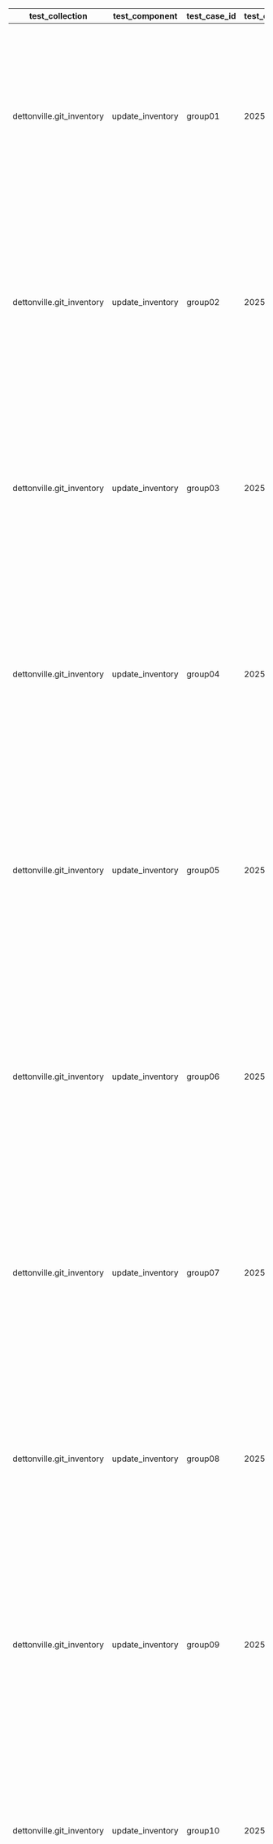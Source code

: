 | test_collection | test_component | test_case_id | test_collection_version | test_description | test_job_link | test_component_git_branch | test_component_git_commit_hash | test_failed | test_date | assertions | test_details_link |
| --- | --- | --- | --- | --- | --- | --- | --- | --- | --- | --- | --- |
| dettonville.git_inventory | update_inventory | group01 | 2025.7.30 | Add groups | [test job link](https://jenkins.admin.dettonville.int/job/INFRA/job/repo-test-automation/job/ansible-git-inventory/job/run-module-tests/job/main/17/) | main | 9f7c157 | True | 2025-08-02T14:53:32Z | {'validate_changed': {'failed': True, 'msg': 'Assertion failed'}, 'validate_failed': {'failed': True, 'msg': 'Assertion failed'}, 'validate_message': {'failed': True, 'msg': 'Assertion failed'}, 'validate_results': {'failed': True, 'msg': 'Difference found between test_results and test_expected!'}} | [test details](./test_group01/test-results.detailed.yml) |
| dettonville.git_inventory | update_inventory | group02 | 2025.7.30 | Update groups | [test job link](https://jenkins.admin.dettonville.int/job/INFRA/job/repo-test-automation/job/ansible-git-inventory/job/run-module-tests/job/main/17/) | main | 9f7c157 | True | 2025-08-02T14:53:32Z | {'validate_changed': {'failed': True, 'msg': 'Assertion failed'}, 'validate_failed': {'failed': True, 'msg': 'Assertion failed'}, 'validate_message': {'failed': True, 'msg': 'Assertion failed'}, 'validate_results': {'failed': True, 'msg': 'Difference found between test_results and test_expected!'}} | [test details](./test_group02/test-results.detailed.yml) |
| dettonville.git_inventory | update_inventory | group03 | 2025.7.30 | Overwrite groups | [test job link](https://jenkins.admin.dettonville.int/job/INFRA/job/repo-test-automation/job/ansible-git-inventory/job/run-module-tests/job/main/17/) | main | 9f7c157 | True | 2025-08-02T14:53:32Z | {'validate_changed': {'failed': True, 'msg': 'Assertion failed'}, 'validate_failed': {'failed': True, 'msg': 'Assertion failed'}, 'validate_message': {'failed': True, 'msg': 'Assertion failed'}, 'validate_results': {'failed': True, 'msg': 'Difference found between test_results and test_expected!'}} | [test details](./test_group03/test-results.detailed.yml) |
| dettonville.git_inventory | update_inventory | group04 | 2025.7.30 | Remove groups | [test job link](https://jenkins.admin.dettonville.int/job/INFRA/job/repo-test-automation/job/ansible-git-inventory/job/run-module-tests/job/main/17/) | main | 9f7c157 | True | 2025-08-02T14:53:32Z | {'validate_changed': {'failed': True, 'msg': 'Assertion failed'}, 'validate_failed': {'failed': True, 'msg': 'Assertion failed'}, 'validate_message': {'failed': True, 'msg': 'Assertion failed'}, 'validate_results': {'failed': True, 'msg': 'Difference found between test_results and test_expected!'}} | [test details](./test_group04/test-results.detailed.yml) |
| dettonville.git_inventory | update_inventory | group05 | 2025.7.30 | No change - update group with exact same info as current config | [test job link](https://jenkins.admin.dettonville.int/job/INFRA/job/repo-test-automation/job/ansible-git-inventory/job/run-module-tests/job/main/17/) | main | 9f7c157 | True | 2025-08-02T14:53:32Z | {'validate_changed': {'failed': False, 'msg': 'All assertions passed'}, 'validate_failed': {'failed': False, 'msg': 'All assertions passed'}, 'validate_message': {'failed': True, 'msg': 'Assertion failed'}, 'validate_results': {'failed': True, 'msg': 'Difference found between test_results and test_expected!'}} | [test details](./test_group05/test-results.detailed.yml) |
| dettonville.git_inventory | update_inventory | group06 | 2025.7.30 | Remove group that does not exist | [test job link](https://jenkins.admin.dettonville.int/job/INFRA/job/repo-test-automation/job/ansible-git-inventory/job/run-module-tests/job/main/17/) | main | 9f7c157 | True | 2025-08-02T14:53:32Z | {'validate_changed': {'failed': False, 'msg': 'All assertions passed'}, 'validate_failed': {'failed': False, 'msg': 'All assertions passed'}, 'validate_message': {'failed': True, 'msg': 'Assertion failed'}, 'validate_results': {'failed': True, 'msg': 'Difference found between test_results and test_expected!'}} | [test details](./test_group06/test-results.detailed.yml) |
| dettonville.git_inventory | update_inventory | group07 | 2025.7.30 | Update group with children groups | [test job link](https://jenkins.admin.dettonville.int/job/INFRA/job/repo-test-automation/job/ansible-git-inventory/job/run-module-tests/job/main/17/) | main | 9f7c157 | True | 2025-08-02T14:53:32Z | {'validate_changed': {'failed': True, 'msg': 'Assertion failed'}, 'validate_failed': {'failed': True, 'msg': 'Assertion failed'}, 'validate_message': {'failed': True, 'msg': 'Assertion failed'}, 'validate_results': {'failed': True, 'msg': 'Difference found between test_results and test_expected!'}} | [test details](./test_group07/test-results.detailed.yml) |
| dettonville.git_inventory | update_inventory | group08 | 2025.7.30 | Add groups with children groups | [test job link](https://jenkins.admin.dettonville.int/job/INFRA/job/repo-test-automation/job/ansible-git-inventory/job/run-module-tests/job/main/17/) | main | 9f7c157 | True | 2025-08-02T14:53:32Z | {'validate_changed': {'failed': True, 'msg': 'Assertion failed'}, 'validate_failed': {'failed': True, 'msg': 'Assertion failed'}, 'validate_message': {'failed': True, 'msg': 'Assertion failed'}, 'validate_results': {'failed': True, 'msg': 'Difference found between test_results and test_expected!'}} | [test details](./test_group08/test-results.detailed.yml) |
| dettonville.git_inventory | update_inventory | group09 | 2025.7.30 | Add groups with complex dict vars (e.g., dict of list of dicts) | [test job link](https://jenkins.admin.dettonville.int/job/INFRA/job/repo-test-automation/job/ansible-git-inventory/job/run-module-tests/job/main/17/) | main | 9f7c157 | True | 2025-08-02T14:53:32Z | {'validate_changed': {'failed': True, 'msg': 'Assertion failed'}, 'validate_failed': {'failed': True, 'msg': 'Assertion failed'}, 'validate_message': {'failed': True, 'msg': 'Assertion failed'}, 'validate_results': {'failed': True, 'msg': 'Difference found between test_results and test_expected!'}} | [test details](./test_group09/test-results.detailed.yml) |
| dettonville.git_inventory | update_inventory | group10 | 2025.7.30 | Add groups with variable name references using raw/unsafe directive | [test job link](https://jenkins.admin.dettonville.int/job/INFRA/job/repo-test-automation/job/ansible-git-inventory/job/run-module-tests/job/main/17/) | main | 9f7c157 | True | 2025-08-02T14:53:32Z | {'validate_changed': {'failed': True, 'msg': 'Assertion failed'}, 'validate_failed': {'failed': True, 'msg': 'Assertion failed'}, 'validate_message': {'failed': True, 'msg': 'Assertion failed'}, 'validate_results': {'failed': True, 'msg': 'Difference found between test_results and test_expected!'}} | [test details](./test_group10/test-results.detailed.yml) |
| dettonville.git_inventory | update_inventory | group11 | 2025.7.30 | Add group with vars in group_vars files | [test job link](https://jenkins.admin.dettonville.int/job/INFRA/job/repo-test-automation/job/ansible-git-inventory/job/run-module-tests/job/main/17/) | main | 9f7c157 | True | 2025-08-02T14:53:32Z | {'validate_changed': {'failed': True, 'msg': 'Assertion failed'}, 'validate_failed': {'failed': True, 'msg': 'Assertion failed'}, 'validate_message': {'failed': True, 'msg': 'Assertion failed'}, 'validate_results': {'failed': True, 'msg': 'Difference found between test_results and test_expected!'}} | [test details](./test_group11/test-results.detailed.yml) |
| dettonville.git_inventory | update_inventory | group12 | 2025.7.30 | Add and update groups with vars in group_vars files | [test job link](https://jenkins.admin.dettonville.int/job/INFRA/job/repo-test-automation/job/ansible-git-inventory/job/run-module-tests/job/main/17/) | main | 9f7c157 | True | 2025-08-02T14:53:32Z | {'validate_changed': {'failed': True, 'msg': 'Assertion failed'}, 'validate_failed': {'failed': True, 'msg': 'Assertion failed'}, 'validate_message': {'failed': True, 'msg': 'Assertion failed'}, 'validate_results': {'failed': True, 'msg': 'Difference found between test_results and test_expected!'}} | [test details](./test_group12/test-results.detailed.yml) |
| dettonville.git_inventory | update_inventory | group13 | 2025.7.30 | Update vars in group_vars files | [test job link](https://jenkins.admin.dettonville.int/job/INFRA/job/repo-test-automation/job/ansible-git-inventory/job/run-module-tests/job/main/17/) | main | 9f7c157 | True | 2025-08-02T14:53:32Z | {'validate_changed': {'failed': True, 'msg': 'Assertion failed'}, 'validate_failed': {'failed': True, 'msg': 'Assertion failed'}, 'validate_message': {'failed': True, 'msg': 'Assertion failed'}, 'validate_results': {'failed': True, 'msg': 'Difference found between test_results and test_expected!'}} | [test details](./test_group13/test-results.detailed.yml) |
| dettonville.git_inventory | update_inventory | group14 | 2025.7.30 | Overwrite vars in group_vars files | [test job link](https://jenkins.admin.dettonville.int/job/INFRA/job/repo-test-automation/job/ansible-git-inventory/job/run-module-tests/job/main/17/) | main | 9f7c157 | True | 2025-08-02T14:53:32Z | {'validate_changed': {'failed': True, 'msg': 'Assertion failed'}, 'validate_failed': {'failed': True, 'msg': 'Assertion failed'}, 'validate_message': {'failed': True, 'msg': 'Assertion failed'}, 'validate_results': {'failed': True, 'msg': 'Difference found between test_results and test_expected!'}} | [test details](./test_group14/test-results.detailed.yml) |
| dettonville.git_inventory | update_inventory | group15 | 2025.7.30 | Remove groups with vars in group_vars files | [test job link](https://jenkins.admin.dettonville.int/job/INFRA/job/repo-test-automation/job/ansible-git-inventory/job/run-module-tests/job/main/17/) | main | 9f7c157 | True | 2025-08-02T14:53:32Z | {'validate_changed': {'failed': True, 'msg': 'Assertion failed'}, 'validate_failed': {'failed': True, 'msg': 'Assertion failed'}, 'validate_message': {'failed': True, 'msg': 'Assertion failed'}, 'validate_results': {'failed': True, 'msg': 'Difference found between test_results and test_expected!'}} | [test details](./test_group15/test-results.detailed.yml) |
| dettonville.git_inventory | update_inventory | group16 | 2025.7.30 | Add groups to hierarchical groups | [test job link](https://jenkins.admin.dettonville.int/job/INFRA/job/repo-test-automation/job/ansible-git-inventory/job/run-module-tests/job/main/17/) | main | 9f7c157 | True | 2025-08-02T14:53:32Z | {'validate_changed': {'failed': True, 'msg': 'Assertion failed'}, 'validate_failed': {'failed': True, 'msg': 'Assertion failed'}, 'validate_message': {'failed': True, 'msg': 'Assertion failed'}, 'validate_results': {'failed': True, 'msg': 'Difference found between test_results and test_expected!'}} | [test details](./test_group16/test-results.detailed.yml) |
| dettonville.git_inventory | update_inventory | group17 | 2025.7.30 | Add nested dict group var | [test job link](https://jenkins.admin.dettonville.int/job/INFRA/job/repo-test-automation/job/ansible-git-inventory/job/run-module-tests/job/main/17/) | main | 9f7c157 | True | 2025-08-02T14:53:32Z | {'validate_changed': {'failed': True, 'msg': 'Assertion failed'}, 'validate_failed': {'failed': True, 'msg': 'Assertion failed'}, 'validate_message': {'failed': True, 'msg': 'Assertion failed'}, 'validate_results': {'failed': True, 'msg': 'Difference found between test_results and test_expected!'}} | [test details](./test_group17/test-results.detailed.yml) |
| dettonville.git_inventory | update_inventory | group18 | 2025.7.30 | Update nested dict group var | [test job link](https://jenkins.admin.dettonville.int/job/INFRA/job/repo-test-automation/job/ansible-git-inventory/job/run-module-tests/job/main/17/) | main | 9f7c157 | True | 2025-08-02T14:53:32Z | {'validate_changed': {'failed': True, 'msg': 'Assertion failed'}, 'validate_failed': {'failed': True, 'msg': 'Assertion failed'}, 'validate_message': {'failed': True, 'msg': 'Assertion failed'}, 'validate_results': {'failed': True, 'msg': 'Difference found between test_results and test_expected!'}} | [test details](./test_group18/test-results.detailed.yml) |
| dettonville.git_inventory | update_inventory | group19 | 2025.7.30 | Vars overwrite nested dict group var | [test job link](https://jenkins.admin.dettonville.int/job/INFRA/job/repo-test-automation/job/ansible-git-inventory/job/run-module-tests/job/main/17/) | main | 9f7c157 | True | 2025-08-02T14:53:32Z | {'validate_changed': {'failed': True, 'msg': 'Assertion failed'}, 'validate_failed': {'failed': True, 'msg': 'Assertion failed'}, 'validate_message': {'failed': True, 'msg': 'Assertion failed'}, 'validate_results': {'failed': True, 'msg': 'Difference found between test_results and test_expected!'}} | [test details](./test_group19/test-results.detailed.yml) |
| dettonville.git_inventory | update_inventory | group20 | 2025.7.30 | Update (append/extend) list group var | [test job link](https://jenkins.admin.dettonville.int/job/INFRA/job/repo-test-automation/job/ansible-git-inventory/job/run-module-tests/job/main/17/) | main | 9f7c157 | True | 2025-08-02T14:53:32Z | {'validate_changed': {'failed': True, 'msg': 'Assertion failed'}, 'validate_failed': {'failed': True, 'msg': 'Assertion failed'}, 'validate_message': {'failed': True, 'msg': 'Assertion failed'}, 'validate_results': {'failed': True, 'msg': 'Difference found between test_results and test_expected!'}} | [test details](./test_group20/test-results.detailed.yml) |
| dettonville.git_inventory | update_inventory | group21 | 2025.7.30 | Vars overwrite list dict group var using vars_overwrite_depth=1 | [test job link](https://jenkins.admin.dettonville.int/job/INFRA/job/repo-test-automation/job/ansible-git-inventory/job/run-module-tests/job/main/17/) | main | 9f7c157 | True | 2025-08-02T14:53:32Z | {'validate_changed': {'failed': True, 'msg': 'Assertion failed'}, 'validate_failed': {'failed': True, 'msg': 'Assertion failed'}, 'validate_message': {'failed': True, 'msg': 'Assertion failed'}, 'validate_results': {'failed': True, 'msg': 'Difference found between test_results and test_expected!'}} | [test details](./test_group21/test-results.detailed.yml) |
| dettonville.git_inventory | update_inventory | group22 | 2025.7.30 | Vars overwrite for deep nested dict group var | [test job link](https://jenkins.admin.dettonville.int/job/INFRA/job/repo-test-automation/job/ansible-git-inventory/job/run-module-tests/job/main/17/) | main | 9f7c157 | True | 2025-08-02T14:53:32Z | {'validate_changed': {'failed': True, 'msg': 'Assertion failed'}, 'validate_failed': {'failed': True, 'msg': 'Assertion failed'}, 'validate_message': {'failed': True, 'msg': 'Assertion failed'}, 'validate_results': {'failed': True, 'msg': 'Difference found between test_results and test_expected!'}} | [test details](./test_group22/test-results.detailed.yml) |
| dettonville.git_inventory | update_inventory | group23 | 2025.7.30 | Vars overwrite for deep nested dict group var using vars_overwrite_depth=3 | [test job link](https://jenkins.admin.dettonville.int/job/INFRA/job/repo-test-automation/job/ansible-git-inventory/job/run-module-tests/job/main/17/) | main | 9f7c157 | True | 2025-08-02T14:53:32Z | {'validate_changed': {'failed': True, 'msg': 'Assertion failed'}, 'validate_failed': {'failed': True, 'msg': 'Assertion failed'}, 'validate_message': {'failed': True, 'msg': 'Assertion failed'}, 'validate_results': {'failed': True, 'msg': 'Difference found between test_results and test_expected!'}} | [test details](./test_group23/test-results.detailed.yml) |
| dettonville.git_inventory | update_inventory | group24 | 2025.7.30 | Vars overwrite for deep nested dict group var using vars_overwrite_depth=4 | [test job link](https://jenkins.admin.dettonville.int/job/INFRA/job/repo-test-automation/job/ansible-git-inventory/job/run-module-tests/job/main/17/) | main | 9f7c157 | True | 2025-08-02T14:53:32Z | {'validate_changed': {'failed': True, 'msg': 'Assertion failed'}, 'validate_failed': {'failed': True, 'msg': 'Assertion failed'}, 'validate_message': {'failed': True, 'msg': 'Assertion failed'}, 'validate_results': {'failed': True, 'msg': 'Difference found between test_results and test_expected!'}} | [test details](./test_group24/test-results.detailed.yml) |
| dettonville.git_inventory | update_inventory | group25 | 2025.7.30 | Add groups with parent inventory_dir specified | [test job link](https://jenkins.admin.dettonville.int/job/INFRA/job/repo-test-automation/job/ansible-git-inventory/job/run-module-tests/job/main/17/) | main | 9f7c157 | True | 2025-08-02T14:53:32Z | {'validate_changed': {'failed': True, 'msg': 'Assertion failed'}, 'validate_failed': {'failed': True, 'msg': 'Assertion failed'}, 'validate_message': {'failed': True, 'msg': 'Assertion failed'}, 'validate_results': {'failed': True, 'msg': 'Difference found between test_results and test_expected!'}} | [test details](./test_group25/test-results.detailed.yml) |
| dettonville.git_inventory | update_inventory | group26 | 2025.7.30 | Add group with empty vars files | [test job link](https://jenkins.admin.dettonville.int/job/INFRA/job/repo-test-automation/job/ansible-git-inventory/job/run-module-tests/job/main/17/) | main | 9f7c157 | True | 2025-08-02T14:53:32Z | {'validate_changed': {'failed': True, 'msg': 'Assertion failed'}, 'validate_failed': {'failed': True, 'msg': 'Assertion failed'}, 'validate_message': {'failed': True, 'msg': 'Assertion failed'}, 'validate_results': {'failed': True, 'msg': 'Difference found between test_results and test_expected!'}} | [test details](./test_group26/test-results.detailed.yml) |
| dettonville.git_inventory | update_inventory | group27 | 2025.7.30 | Add groups with system_name and system_env | [test job link](https://jenkins.admin.dettonville.int/job/INFRA/job/repo-test-automation/job/ansible-git-inventory/job/run-module-tests/job/main/17/) | main | 9f7c157 | True | 2025-08-02T14:53:32Z | {'validate_changed': {'failed': True, 'msg': 'Assertion failed'}, 'validate_failed': {'failed': True, 'msg': 'Assertion failed'}, 'validate_message': {'failed': True, 'msg': 'Assertion failed'}, 'validate_results': {'failed': True, 'msg': 'Difference found between test_results and test_expected!'}} | [test details](./test_group27/test-results.detailed.yml) |
| dettonville.git_inventory | update_inventory | group28 | 2025.7.30 | Add groups with system_name and system_env using groups list format | [test job link](https://jenkins.admin.dettonville.int/job/INFRA/job/repo-test-automation/job/ansible-git-inventory/job/run-module-tests/job/main/17/) | main | 9f7c157 | True | 2025-08-02T14:53:32Z | {'validate_changed': {'failed': True, 'msg': 'Assertion failed'}, 'validate_failed': {'failed': True, 'msg': 'Assertion failed'}, 'validate_message': {'failed': True, 'msg': 'Assertion failed'}, 'validate_results': {'failed': True, 'msg': 'Difference found between test_results and test_expected!'}} | [test details](./test_group28/test-results.detailed.yml) |
| dettonville.git_inventory | update_inventory | group29 | 2025.7.30 | Add groups with parent inventory_dir specified | [test job link](https://jenkins.admin.dettonville.int/job/INFRA/job/repo-test-automation/job/ansible-git-inventory/job/run-module-tests/job/main/17/) | main | 9f7c157 | True | 2025-08-02T14:53:32Z | {'validate_changed': {'failed': True, 'msg': 'Assertion failed'}, 'validate_failed': {'failed': True, 'msg': 'Assertion failed'}, 'validate_message': {'failed': True, 'msg': 'Assertion failed'}, 'validate_results': {'failed': True, 'msg': 'Difference found between test_results and test_expected!'}} | [test details](./test_group29/test-results.detailed.yml) |
| dettonville.git_inventory | update_inventory | group30 | 2025.7.30 | Add groups to global groups file | [test job link](https://jenkins.admin.dettonville.int/job/INFRA/job/repo-test-automation/job/ansible-git-inventory/job/run-module-tests/job/main/17/) | main | 9f7c157 | True | 2025-08-02T14:53:32Z | {'validate_changed': {'failed': True, 'msg': 'Assertion failed'}, 'validate_failed': {'failed': True, 'msg': 'Assertion failed'}, 'validate_message': {'failed': True, 'msg': 'Assertion failed'}, 'validate_results': {'failed': True, 'msg': 'Difference found between test_results and test_expected!'}} | [test details](./test_group30/test-results.detailed.yml) |
| dettonville.git_inventory | update_inventory | group31 | 2025.7.30 | Add groups to xenv_groups | [test job link](https://jenkins.admin.dettonville.int/job/INFRA/job/repo-test-automation/job/ansible-git-inventory/job/run-module-tests/job/main/17/) | main | 9f7c157 | True | 2025-08-02T14:53:32Z | {'validate_changed': {'failed': True, 'msg': 'Assertion failed'}, 'validate_failed': {'failed': True, 'msg': 'Assertion failed'}, 'validate_message': {'failed': True, 'msg': 'Assertion failed'}, 'validate_results': {'failed': True, 'msg': 'Difference found between test_results and test_expected!'}} | [test details](./test_group31/test-results.detailed.yml) |
| dettonville.git_inventory | update_inventory | group32 | 2025.7.30 | Set git comment body | [test job link](https://jenkins.admin.dettonville.int/job/INFRA/job/repo-test-automation/job/ansible-git-inventory/job/run-module-tests/job/main/17/) | main | 9f7c157 | True | 2025-08-02T14:53:32Z | {'validate_changed': {'failed': True, 'msg': 'Assertion failed'}, 'validate_failed': {'failed': True, 'msg': 'Assertion failed'}, 'validate_message': {'failed': True, 'msg': 'Assertion failed'}, 'validate_results': {'failed': True, 'msg': 'Difference found between test_results and test_expected!'}} | [test details](./test_group32/test-results.detailed.yml) |
| dettonville.git_inventory | update_inventory | host01 | 2025.7.30 | Add hosts | [test job link](https://jenkins.admin.dettonville.int/job/INFRA/job/repo-test-automation/job/ansible-git-inventory/job/run-module-tests/job/main/17/) | main | 9f7c157 | True | 2025-08-02T14:53:32Z | {'validate_changed': {'failed': True, 'msg': 'Assertion failed'}, 'validate_failed': {'failed': True, 'msg': 'Assertion failed'}, 'validate_message': {'failed': True, 'msg': 'Assertion failed'}, 'validate_results': {'failed': True, 'msg': 'Difference found between test_results and test_expected!'}} | [test details](./test_host01/test-results.detailed.yml) |
| dettonville.git_inventory | update_inventory | host02 | 2025.7.30 | Update hosts | [test job link](https://jenkins.admin.dettonville.int/job/INFRA/job/repo-test-automation/job/ansible-git-inventory/job/run-module-tests/job/main/17/) | main | 9f7c157 | True | 2025-08-02T14:53:32Z | {'validate_changed': {'failed': True, 'msg': 'Assertion failed'}, 'validate_failed': {'failed': True, 'msg': 'Assertion failed'}, 'validate_message': {'failed': True, 'msg': 'Assertion failed'}, 'validate_results': {'failed': True, 'msg': 'Difference found between test_results and test_expected!'}} | [test details](./test_host02/test-results.detailed.yml) |
| dettonville.git_inventory | update_inventory | host03 | 2025.7.30 | Overwrite hosts | [test job link](https://jenkins.admin.dettonville.int/job/INFRA/job/repo-test-automation/job/ansible-git-inventory/job/run-module-tests/job/main/17/) | main | 9f7c157 | True | 2025-08-02T14:53:32Z | {'validate_changed': {'failed': True, 'msg': 'Assertion failed'}, 'validate_failed': {'failed': True, 'msg': 'Assertion failed'}, 'validate_message': {'failed': True, 'msg': 'Assertion failed'}, 'validate_results': {'failed': True, 'msg': 'Difference found between test_results and test_expected!'}} | [test details](./test_host03/test-results.detailed.yml) |
| dettonville.git_inventory | update_inventory | host04 | 2025.7.30 | Remove Hosts | [test job link](https://jenkins.admin.dettonville.int/job/INFRA/job/repo-test-automation/job/ansible-git-inventory/job/run-module-tests/job/main/17/) | main | 9f7c157 | True | 2025-08-02T14:53:32Z | {'validate_changed': {'failed': True, 'msg': 'Assertion failed'}, 'validate_failed': {'failed': True, 'msg': 'Assertion failed'}, 'validate_message': {'failed': True, 'msg': 'Assertion failed'}, 'validate_results': {'failed': True, 'msg': 'Difference found between test_results and test_expected!'}} | [test details](./test_host04/test-results.detailed.yml) |
| dettonville.git_inventory | update_inventory | host05 | 2025.7.30 | No change - update host with exact same info as current config | [test job link](https://jenkins.admin.dettonville.int/job/INFRA/job/repo-test-automation/job/ansible-git-inventory/job/run-module-tests/job/main/17/) | main | 9f7c157 | True | 2025-08-02T14:53:32Z | {'validate_changed': {'failed': False, 'msg': 'All assertions passed'}, 'validate_failed': {'failed': False, 'msg': 'All assertions passed'}, 'validate_message': {'failed': True, 'msg': 'Assertion failed'}, 'validate_results': {'failed': False, 'msg': 'All assertions passed'}} | [test details](./test_host05/test-results.detailed.yml) |
| dettonville.git_inventory | update_inventory | host06 | 2025.7.30 | Remove Host that does not exist | [test job link](https://jenkins.admin.dettonville.int/job/INFRA/job/repo-test-automation/job/ansible-git-inventory/job/run-module-tests/job/main/17/) | main | 9f7c157 | True | 2025-08-02T14:53:32Z | {'validate_changed': {'failed': False, 'msg': 'All assertions passed'}, 'validate_failed': {'failed': False, 'msg': 'All assertions passed'}, 'validate_message': {'failed': True, 'msg': 'Assertion failed'}, 'validate_results': {'failed': False, 'msg': 'All assertions passed'}} | [test details](./test_host06/test-results.detailed.yml) |
| dettonville.git_inventory | update_inventory | host07 | 2025.7.30 | Add hosts with complex dict vars (e.g., dict of list of dicts) | [test job link](https://jenkins.admin.dettonville.int/job/INFRA/job/repo-test-automation/job/ansible-git-inventory/job/run-module-tests/job/main/17/) | main | 9f7c157 | True | 2025-08-02T14:53:32Z | {'validate_changed': {'failed': True, 'msg': 'Assertion failed'}, 'validate_failed': {'failed': True, 'msg': 'Assertion failed'}, 'validate_message': {'failed': True, 'msg': 'Assertion failed'}, 'validate_results': {'failed': True, 'msg': 'Difference found between test_results and test_expected!'}} | [test details](./test_host07/test-results.detailed.yml) |
| dettonville.git_inventory | update_inventory | host08 | 2025.7.30 | Add hosts with variable name references using raw/unsafe directive | [test job link](https://jenkins.admin.dettonville.int/job/INFRA/job/repo-test-automation/job/ansible-git-inventory/job/run-module-tests/job/main/17/) | main | 9f7c157 | True | 2025-08-02T14:53:32Z | {'validate_changed': {'failed': True, 'msg': 'Assertion failed'}, 'validate_failed': {'failed': True, 'msg': 'Assertion failed'}, 'validate_message': {'failed': True, 'msg': 'Assertion failed'}, 'validate_results': {'failed': True, 'msg': 'Difference found between test_results and test_expected!'}} | [test details](./test_host08/test-results.detailed.yml) |
